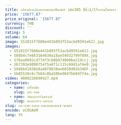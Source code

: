 ```yaml
---
title: กล้องส่องกล้องแบบพกพาเซ็นเซอร์ imx385 8นิ้ว1/1โรงงานโดยตรง
price: '15677.87'
price_original: '15677.87'
currency: THB
discount: ''
rating: 5
volume: 64
image: S52815f7680e441b893f53acbd9591e62J.jpg
images:
  - S52815f7680e441b893f53acbd9591e62J.jpg
  - S8db4c7e663164630a18ae54032799f89X.jpg
  - S76ea0992cd774f3cb8b9740b0be219ccj.jpg
  - Sb7393e9890754f5a8f1c115c69d1af4e0.jpg
  - S94bbd1838e8a48f8838ee6650d02b346F.jpg
  - Sb85528c6c7b84c8ba506e9047bb9dff4a.jpg
video: 4000228890427.mp4
categories:
  - name: เครื่องมือ
    slug: เคร-องม
  - name: วัดและการวิเคราะห์
    slug: ดและการว-เคราะห
slug: กล-องส-องกล-องแบบพกพาเซ-นเซอร
encode: oC0GAeM
lang: th
---
```

  
